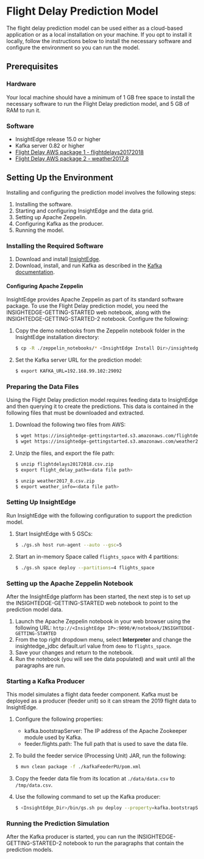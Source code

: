 # Flight Delay Prediction Model

The flight delay prediction model can be used either as a cloud-based application or as a local installation on your machine. If you opt to install it locally, follow the instructions below to install the necessary software and configure the environment so you can run the model.

## Prerequisites

### Hardware

Your local machine should have a minimum of 1 GB free space to install the necessary software to run the Flight Delay prediction model, and 5 GB of RAM to run it.

### Software

* InsightEdge release 15.0 or higher
* Kafka server 0.82 or higher 
* [Flight Delay AWS package 1 - flightdelays20172018](https://insightedge-gettingstarted.s3.amazonaws.com/flightdelays20172018.csv.zip)
* [Flight Delay AWS package 2 - weather2017_8](https://insightedge-gettingstarted.s3.amazonaws.com/weather2017_8.csv.zip)
 
## Setting Up the Environment

Installing and configuring the prediction model involves the following steps:

1. Installing the software.
1. Starting and configuring InsightEdge and the data grid.
1. Setting up Apache Zeppelin.
1. Configuring Kafka as the producer.
1. Running the model.

### Installing the Required Software

1. Download and install [InsightEdge](https://www.gigaspaces.com/downloads/).
1. Download, install, and run Kafka as described in the [Kafka documentation](https://kafka.apache.org/quickstart).

#### Configuring Apache Zeppelin

InsightEdge provides Apache Zeppelin as part of its standard software package. To use the Flight Delay prediction model, you need the  INSIGHTEDGE-GETTING-STARTED web notebook, along with the INSIGHTEDGE-GETTING-STARTED-2 notebook. Configure the following:

1. Copy the demo notebooks from the Zeppelin notebook folder in the InsightEdge installation directory:
   ```sh
   $ cp -R ./zeppelin_notebooks/* <InsightEdge Install Dir>/insightedge/zeppelin/notebook/
   ```

1. Set the Kafka server URL for the prediction model:
   ```sh
   $ export KAFKA_URL=192.168.99.102:29092
   ```

### Preparing the Data Files

Using the Flight Delay prediction model requires feeding data to InsightEdge and then querying it to create the predictions. This data is contained in the following files that must be downloaded and extracted.

1. Download the following two  files from AWS: 
   ```sh
   $ wget https://insightedge-gettingstarted.s3.amazonaws.com/flightdelays20172018.csv.zip
   $ wget https://insightedge-gettingstarted.s3.amazonaws.com/weather2017_8.csv.zip
   ```

1. Unzip the files, and export the file path:
   ```sh
   $ unzip flightdelays20172018.csv.zip
   $ export flight_delay_path=<data file path>
   
   $ unzip weather2017_8.csv.zip
   $ export weather_info=<data file path>
   ```

### Setting Up InsightEdge

Run InsightEdge with the following configuration to support the prediction model.

1. Start InsightEdge  with 5 GSCs:
   ```sh
   $ ./gs.sh host run-agent --auto --gsc=5
   ```

1. Start an in-memory Space called `flights_space` with 4 partitions:
   ```sh
   $ ./gs.sh space deploy --partitions=4 flights_space
   ```

### Setting up the Apache Zeppelin Notebook

After the InsightEdge platform has been started, the next step is to set up the INSIGHTEDGE-GETTING-STARTED web notebook to point to the prediction model data.

1. Launch the Apache Zeppelin notebook in your web browser using the following URL: `http://<InsightEdge IP>:9090/#/notebook/INSIGHTEDGE-GETTING-STARTED`
1. From the top right dropdown menu, select **Interpreter** and change the insightedge_jdbc default.url value from `demo` to `flights_space`.
1. Save your changes and return to the notebook.
1. Run the notebook (you will see the data populated) and wait until all the paragraphs are run.

### Starting a Kafka Producer

This model simulates a flight data feeder component. Kafka must be deployed as a producer (feeder unit) so it can stream the 2019 flight data to InsightEdge.

1. Configure the following properties:
   * kafka.bootstrapServer: The IP address of the Apache Zookeeper module used by Kafka.
   * feeder.flights.path: The full path that is used to save the data file. 

1. To build the feeder service (Processing Unit) JAR, run the following:
   ```sh
   $ mvn clean package -f ./kafkaFeederPU/pom.xml
   ```

1. Copy the feeder data file from its location at `./data/data.csv` to `/tmp/data.csv`.
1. Use the following command to set up the Kafka producer:  
   ```sh
   $ <InsightEdge_Dir>/bin/gs.sh pu deploy --property=kafka.bootstrapServer=127.0.0.1 --property=feeder.flights.path=/tmp/data.csv feeder./kafkaFeederPU/target/kafka-pers-feeder.jar
   ```

### Running the Prediction Simulation

After the Kafka producer is started, you can run the INSIGHTEDGE-GETTING-STARTED-2 notebook to run the paragraphs that contain the prediction models.



